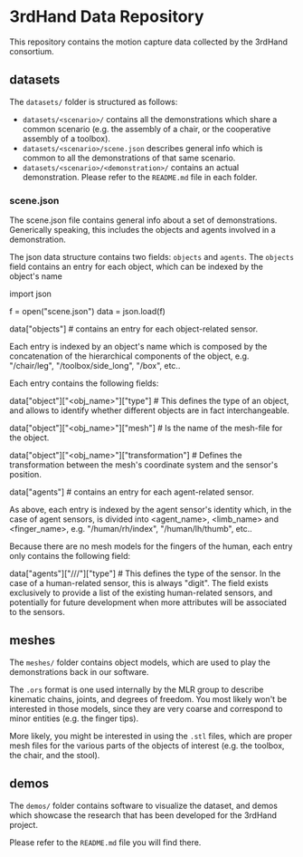 # 3rdHand Data Repository

This repository contains the motion capture data collected by the 3rdHand consortium.

## datasets

The `datasets/` folder is structured as follows:

 * `datasets/<scenario>/` contains all the demonstrations which share a common scenario (e.g. the assembly of a chair, or the cooperative assembly of a toolbox).
 * `datasets/<scenario>/scene.json` describes general info which is common to all the demonstrations of that same scenario.
 * `datasets/<scenario>/<demonstration>/` contains an actual demonstration. Please refer to the `README.md` file in each folder.

### scene.json

The scene.json file contains general info about a set of demonstrations.
Generically speaking, this includes the objects and agents involved in a
demonstration.

The json data structure contains two fields: `objects` and `agents`.
The `objects` field contains an entry for each object, which can be indexed by the object's name

import json

f = open("scene.json")
data = json.load(f)

data["objects"] # contains an entry for each object-related sensor.

Each entry is indexed by an object's name which is composed by the
concatenation of the hierarchical components of the object, e.g. "/chair/leg",
"/toolbox/side_long", "/box", etc..

Each entry contains the following fields:

data["object"]["<obj_name>"]["type"] # This defines the type of an object, and
allows to identify whether different objects are in fact interchangeable.

data["object"]["<obj_name>"]["mesh"] # Is the name of the mesh-file for the
object.

data["object"]["<obj_name>"]["transformation"] # Defines the transformation
between the mesh's coordinate system and the sensor's position.

data["agents"] # contains an entry for each agent-related sensor.

As above, each entry is indexed by the agent sensor's identity which, in the
case of agent sensors, is divided into <agent_name>, <limb_name> and
<finger_name>, e.g. "/human/rh/index", "/human/lh/thumb", etc..

Because there are no mesh models for the fingers of the human, each entry only
contains the following field:

data["agents"]["/<agent>/<limb>/<digit>"]["type"] # This defines the type of
the sensor. In the case of a human-related sensor, this is always "digit". The
field exists exclusively to provide a list of the existing human-related
sensors, and potentially for future development when more attributes will be
associated to the sensors.

## meshes

The `meshes/` folder contains object models, which are used to play the
demonstrations back in our software.

The `.ors` format is one used internally by the MLR group to describe kinematic
chains, joints, and degrees of freedom. You most likely won't be interested in
those models, since they are very coarse and correspond to minor entities (e.g.
the finger tips).

More likely, you might be interested in using the `.stl` files, which are
proper mesh files for the various parts of the objects of interest (e.g. the
toolbox, the chair, and the stool).

## demos

The `demos/` folder contains software to visualize the dataset, and demos which
showcase the research that has been developed for the 3rdHand project.

Please refer to the `README.md` file you will find there.
